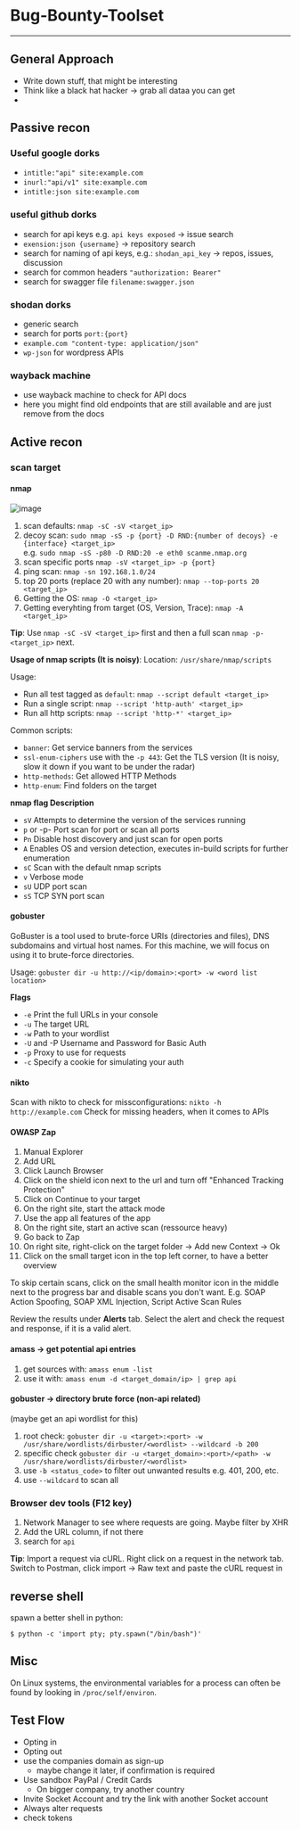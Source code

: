 # Bug-Bounty-Toolset

-----------
## General Approach

- Write down stuff, that might be interesting
- Think like a black hat hacker -> grab all dataa you can get
- 

## Passive recon

### Useful google dorks

- `intitle:"api" site:example.com`
- `inurl:"api/v1" site:example.com`
- `intitle:json site:example.com`

### useful github dorks

- search for api keys e.g. `api keys exposed` -> issue search
- `exension:json {username}` -> repository search
- search for naming of api keys, e.g.: `shodan_api_key` -> repos, issues, discussion
- search for common headers `"authorization: Bearer"`
- search for swagger file `filename:swagger.json`

### shodan dorks

- generic search
- search for ports `port:{port}`
- `example.com "content-type: application/json"`
- `wp-json` for wordpress APIs

### wayback machine

- use wayback machine to check for API docs
- here you might find old endpoints that are still available and are just remove from the docs


## Active recon

### scan target

#### nmap

![image](https://user-images.githubusercontent.com/48969167/229360585-e6770764-cda6-4530-8bba-13bb4e4bcb68.png)


1. scan defaults: `nmap -sC -sV <target_ip>`
2. decoy scan: `sudo nmap -sS -p {port} -D RND:{number of decoys} -e {interface} <target_ip>` 
<br>e.g. `sudo nmap -sS -p80 -D RND:20 -e eth0 scanme.nmap.org`  
4. scan specific ports `nmap -sV <target_ip> -p {port}`
5. ping scan: `nmap -sn 192.168.1.0/24`
6. top 20 ports (replace 20 with any number): `nmap --top-ports 20 <target_ip>`
7. Getting the OS: `nmap -O <target_ip>`
8. Getting everyhting from target (OS, Version, Trace): `nmap -A <target_ip>`

**Tip**: Use `nmap -sC -sV <target_ip>` first and then a full scan `nmap -p- <target_ip>` next.

**Usage of nmap scripts (It is noisy)**:
Location: `/usr/share/nmap/scripts`

Usage:

- Run all test tagged as `default`: `nmap --script default <target_ip>`
- Run a single script: `nmap --script 'http-auth' <target_ip>`
- Run all http scripts: `nmap --script 'http-*' <target_ip>`

Common scripts:

- `banner`: Get service banners from the services
- `ssl-enum-ciphers` use with the `-p 443`: Get the TLS version (It is noisy, slow it down if you want to be under the radar)
- `http-methods`: Get allowed HTTP Methods
- `http-enum`: Find folders on the target

**nmap flag	Description**
- `sV`	Attempts to determine the version of the services running
- `p` <x> or -p-	Port scan for port <x> or scan all ports
- `Pn`	Disable host discovery and just scan for open ports
- `A`	Enables OS and version detection, executes in-build scripts for further enumeration 
- `sC`	Scan with the default nmap scripts
- `v`	Verbose mode
- `sU`	UDP port scan
- `sS`	TCP SYN port scan
  
  
#### gobuster

GoBuster is a tool used to brute-force URIs (directories and files), DNS subdomains and virtual host names. For this machine, we will focus on using it to brute-force directories.

Usage: `gobuster dir -u http://<ip/domain>:<port> -w <word list location>`
  
**Flags**
- `-e`	Print the full URLs in your console
- `-u`	The target URL
- `-w`	Path to your wordlist
- `-U` and -P	Username and Password for Basic Auth
- `-p` <x>	Proxy to use for requests
- `-c` <http cookies>	Specify a cookie for simulating your auth
  

#### nikto
Scan with nikto to check for missconfigurations: `nikto -h http://example.com`
Check for missing headers, when it comes to APIs


#### OWASP Zap

1. Manual Explorer
2. Add URL
3. Click Launch Browser
4. Click on the shield icon next to the url and turn off "Enhanced Tracking Protection"
5. Click on Continue to your target
6. On the right site, start the attack mode
7. Use the app all features of the app
8. On the right site, start an active scan (ressource heavy)
9. Go back to Zap
10. On right site, right-click on the target folder -> Add new Context -> Ok
11. Click on the small target icon in the top left corner, to have a better overview

To skip certain scans, click on the small health monitor icon in the middle next to the progress bar and disable scans you don't want. E.g. SOAP Action Spoofing, SOAP XML Injection, Script Active Scan Rules

Review the results under **Alerts** tab. Select the alert and check the request and response, if it is a valid alert.

#### amass -> get potential api entries

1. get sources with: `amass enum -list`
2. use it with: `amass enum -d <target_domain/ip> | grep api`

#### gobuster -> directory brute force (non-api related)

(maybe get an api wordlist for this)
1. root check: `gobuster dir -u <target>:<port> -w /usr/share/wordlists/dirbuster/<wordlist> --wildcard -b 200`
2. specific check `gobuster dir -u <target_domain>:<port>/<path> -w /usr/share/wordlists/dirbuster/<wordlist>`
3. use `-b <status_code>` to filter out unwanted results e.g. 401, 200, etc.
4. use `--wildcard` to scan all

### Browser dev tools (F12 key)

1. Network Manager to see where requests are going. Maybe filter by XHR
2. Add the URL column, if not there
3. search for `api`

**Tip**: Import a request via cURL. Right click on a request in the network tab. Switch to Postman, click import -> Raw text and paste the cURL request in


## reverse shell

spawn a better shell in python:

`$ python -c 'import pty; pty.spawn("/bin/bash")'`

## Misc

On Linux systems, the environmental variables for a process can often be found by looking in `/proc/self/environ`. 

## Test Flow

- Opting in
- Opting out
- use the companies domain as sign-up 
  - maybe change it later, if confirmation is required
- Use sandbox PayPal / Credit Cards
  - On bigger company, try another country
- Invite Socket Account and try the link with another Socket account
- Always alter requests
- check tokens
